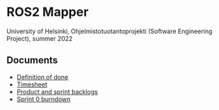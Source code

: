 # ROS2 Mapper

University of Helsinki, Ohjelmistotuotantoprojekti (Software Engineering Project), summer 2022

## Documents

- [Definition of done](./Documentation/definition-of-done.md)
- [Timesheet](./Documentation/timesheet.md)
- [Product and sprint backlogs](https://github.com/Le36/ros2-mapper/projects)
- [Sprint 0 burndown](./Documentation/sprint0.png)
